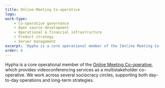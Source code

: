```yaml
---
title: Online Meeting Co-operative 
logo:
work-type: 
    - Co-operative governance 
    - Open source development 
    - Operational & financial infrastructure 
    - Product strategy 
    - Server management
excerpt: 'Hypha is a core operational member of the [Online Meeting Co-operative](https://www.meet.coop/), which provides videoconferencing services as a multistakeholder co-operative.'
order: 6
---
```

Hypha is a core operational member of the [Online Meeting Co-operative](https://www.meet.coop/), which provides videoconferencing services as a multistakeholder co-operative. We work across several sociocracy circles, supporting both day-to-day operations and long-term strategies.